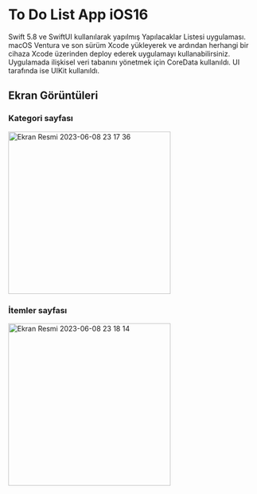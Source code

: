 
# To Do List App iOS16

Swift 5.8 ve SwiftUI kullanılarak yapılmış Yapılacaklar Listesi uygulaması. macOS Ventura ve son sürüm Xcode yükleyerek ve ardından herhangi bir cihaza Xcode üzerinden deploy ederek uygulamayı kullanabilirsiniz. Uygulamada ilişkisel veri tabanını yönetmek için CoreData kullanıldı. UI tarafında ise UIKit kullanıldı.


## Ekran Görüntüleri
### Kategori sayfası
<img width="326" alt="Ekran Resmi 2023-06-08 23 17 36" src="https://github.com/barisaarslan/ToDoList/assets/55956179/44bea05d-21f6-453d-a8bd-a5ddf95f55ef">

### İtemler sayfası
<img width="326" alt="Ekran Resmi 2023-06-08 23 18 14" src="https://github.com/barisaarslan/ToDoList/assets/55956179/115958a3-e3fe-4b70-b5e5-05f2271c4ae8">


